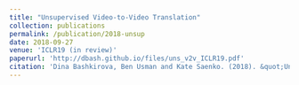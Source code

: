 ```yaml
---
title: "Unsupervised Video-to-Video Translation"
collection: publications
permalink: /publication/2018-unsup
date: 2018-09-27
venue: 'ICLR19 (in review)'
paperurl: 'http://dbash.github.io/files/uns_v2v_ICLR19.pdf'
citation: 'Dina Bashkirova, Ben Usman and Kate Saenko. (2018). &quot;Unsupervised Video-to-Video Translation.&quot; <i>International Conference on Learning Representations</i>.'
---
```


